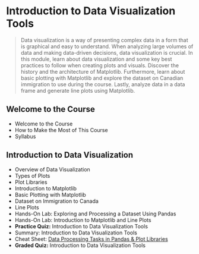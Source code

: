 # Introduction to Data Visualization Tools
> Data visualization is a way of presenting complex data in a form that is graphical and easy to understand. When analyzing large volumes of data and making data-driven decisions, data visualization is crucial. In this module, learn about data visualization and some key best practices to follow when creating plots and visuals. Discover the history and the architecture of Matplotlib. Furthermore, learn about basic plotting with Matplotlib and explore the dataset on Canadian immigration to use during the course. Lastly, analyze data in a data frame and generate line plots using Matplotlib.
## Welcome to the Course
- Welcome to the Course
- How to Make the Most of This Course
- Syllabus
## Introduction to Data Visualization
- Overview of Data Visualization
- Types of Plots
- Plot Libraries
- Introduction to Matplotlib
- Basic Plotting with Matplotlib
- Dataset on Immigration to Canada
- Line Plots
- Hands-On Lab: Exploring and Processing a Dataset Using Pandas
- Hands-On Lab: Introduction to Matplotlib and Line Plots
- **Practice Quiz:** Introduction to Data Visualization Tools
- Summary: Introduction to Data Visualization Tools
- Cheat Sheet: [Data Processing Tasks in Pandas & Plot Libraries](https://github.com/KailaniBailey/IBM-Data-Science-Professional-Certificate/blob/main/08.%20Data%20Visualization%20with%20Python/Week%201%3A%20Introduction%20to%20Data%20Visualization%20Tools/Cheat-Sheet-Data-Processing-Tasks-in-Pandas.pdf)
- **Graded Quiz:** Introduction to Data Visualization Tools
